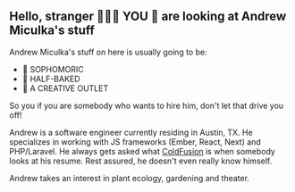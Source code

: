## Hello, stranger 🧿👄🧿 YOU 🫵 are looking at Andrew Miculka's stuff

Andrew Miculka's stuff on here is usually going to be:

- 🥴 SOPHOMORIC
- 🥐 HALF-BAKED
- 🎨 A CREATIVE OUTLET

So you if you are somebody who wants to hire him, don't let that drive you off!

Andrew is a software engineer currently residing in Austin, TX. He specializes in working with JS frameworks (Ember, React, Next) and PHP/Laravel. He always gets asked what [ColdFusion](https://en.wikipedia.org/wiki/Adobe_ColdFusion) is when somebody looks at his resume. Rest assured, he doesn't even really know himself.

Andrew takes an interest in plant ecology, gardening and theater.
